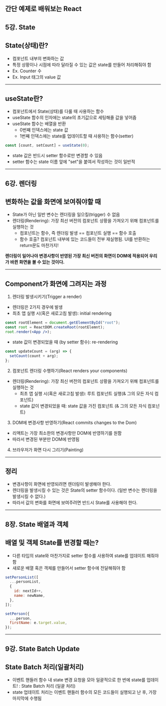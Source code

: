 ## 간단 예제로 배워보는 React

## 5강. State

## State(상태)란?

- 컴포넌트 내부의 변화하는 값
- 특정 상황이나 시점에 따라 달라질 수 있는 값은 state를 만들어 처리해줘야 함
- Ex. Counter 수
- Ex. Input 태그의 value 값

---

## useState란?

- 컴포넌트에서 State(상태)를 다룰 때 사용하는 함수
- useState 함수의 인자에는 state의 초기값으로 세팅해줄 값을 넣어줌
- useState 함수는 배열을 반환
  - 0번째 인덱스에는 state 값
  - 1번째 인덱스에는 state를 업데이트할 때 사용하는 함수(setter)

```jsx
const [count, setCount] = useState(0);
```

- state 값은 반드시 setter 함수로만 변경할 수 있음
- setter 함수는 state 이름 앞에 "set"을 붙여서 작성하는 것이 일반적

---

## 6강. 렌더링

## 변화하는 값을 화면에 보여줘야할 때

- State가 아닌 일반 변수는 렌더링을 일으킬(trigger) 수 없음
- 렌더링(Rendering): 가장 최선 버전의 컴포넌트 상황을 가져오기 위해 컴포넌트를 실행하는 것
  - 컴포넌트는 함수, 즉 렌더링 발생 == 컴포넌트 실행 == 함수 호출
  - 함수 호출? 컴포넌트 내부에 있는 코드들이 전부 재실행됨. UI를 반환하는 return문도 마찬가지!

**렌더링이 일어나야 변경사항이 반영된 가장 최신 버전의 화면이 DOM에 적용되어 우리가 바뀐 화면을 볼 수 있는 것이다.**

---

## Component가 화면에 그려지는 과정

1. 렌더링 발생시키기(Trigger a render)

- 렌더링은 2가지 경우에 발생
- 최초 앱 실행 시(혹은 새로고침 발생): initial rendering

```jsx
const rootElement = document.getElementById("root");
const root = ReactDOM.createRoot(rootElemnt);
root.render(<App />);
```

- state 값이 변경되었을 때 (by setter 함수): re-rendering

```jsx
const updateCount = (arg) => {
  setCount(count + arg);
};
```

2. 컴포넌트 렌더링 수행하기(React renders your components)

- 렌더링(Rendering): 가장 최신 버전의 컴포넌트 상황을 가져오기 위해 컴포넌트를 실행하는 것
  - 최초 앱 실행 시(혹은 새로고침 발생): 루트 컴포넌트 실행(& 그의 모든 자식 컴포넌트)
  - state 값이 변경되었을 때: state 값을 가진 컴포넌트 (& 그의 모든 자식 컴포넌트)

3. DOM에 변경사항 반영하기(React commits changes to the Dom)

- 리액트는 가장 최소한의 변경사항만 DOM에 반영하기를 원함
- 따라서 변경된 부분만 DOM에 반영됨

4. 브라우저가 화면 다시 그리기(Painting)

---

## 정리

- 변경사항이 화면에 반영되려면 렌더링이 발생해야 한다.
- 렌더링을 발생시킬 수 있는 것은 State의 setter 함수이다. (일반 변수는 렌더링을 발생시킬 수 없다.)
- 따라서 값의 변화를 화면에 보여주려면 반드시 State를 사용해야 한다.

---

## 8장. State 배열과 객체

## 배열 및 객체 State를 변경할 때는?

- 다른 타입의 state와 마찬가지로 setter 함수를 사용하여 state를 업데이트 해줘야 함
- 새로운 배열 혹은 객체를 만들어서 setter 함수에 전달해줘야 함

```jsx
setPersonList([
  ...personList,
  {
    id: nextId++,
    name: newName,
  },
]);

setPerson({
  ...person,
  firstName: e.target.value,
});
```

---

## 9강. State Batch Update

## State Batch 처리(일괄처리)

- 이벤트 핸들러 함수 내 state 변경 요청을 모아 일괄적으로 한 번에 state를 업데이트! : State Batch 처리 (일괄 처리)
- state 업데이트 처리는 이벤트 핸들러 함수의 모든 코드들이 실행되고 난 후, 가장 마지막에 수행됨
